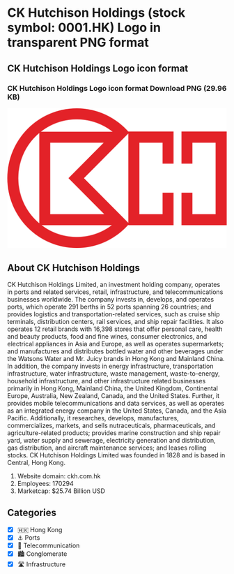 # CK Hutchison Holdings (stock symbol: 0001.HK) Logo in transparent PNG format

## CK Hutchison Holdings Logo icon format

### CK Hutchison Holdings Logo icon format Download PNG (29.96 KB)

![CK Hutchison Holdings Logo icon format Download PNG (29.96 KB)](/img/orig/0001.HK-7362d58a.png)

## About CK Hutchison Holdings

CK Hutchison Holdings Limited, an investment holding company, operates in ports and related services, retail, infrastructure, and telecommunications businesses worldwide. The company invests in, develops, and operates ports, which operate 291 berths in 52 ports spanning 26 countries; and provides logistics and transportation-related services, such as cruise ship terminals, distribution centers, rail services, and ship repair facilities. It also operates 12 retail brands with 16,398 stores that offer personal care, health and beauty products, food and fine wines, consumer electronics, and electrical appliances in Asia and Europe, as well as operates supermarkets; and manufactures and distributes bottled water and other beverages under the Watsons Water and Mr. Juicy brands in Hong Kong and Mainland China. In addition, the company invests in energy infrastructure, transportation infrastructure, water infrastructure, waste management, waste-to-energy, household infrastructure, and other infrastructure related businesses primarily in Hong Kong, Mainland China, the United Kingdom, Continental Europe, Australia, New Zealand, Canada, and the United States. Further, it provides mobile telecommunications and data services, as well as operates as an integrated energy company in the United States, Canada, and the Asia Pacific. Additionally, it researches, develops, manufactures, commercializes, markets, and sells nutraceuticals, pharmaceuticals, and agriculture-related products; provides marine construction and ship repair yard, water supply and sewerage, electricity generation and distribution, gas distribution, and aircraft maintenance services; and leases rolling stocks. CK Hutchison Holdings Limited was founded in 1828 and is based in Central, Hong Kong.

1. Website domain: ckh.com.hk
2. Employees: 170294
3. Marketcap: $25.74 Billion USD


## Categories
- [x] 🇭🇰 Hong Kong
- [x] ⚓ Ports
- [x] 📡 Telecommunication
- [x] 🏙 Conglomerate
- [x] 🛣️ Infrastructure
